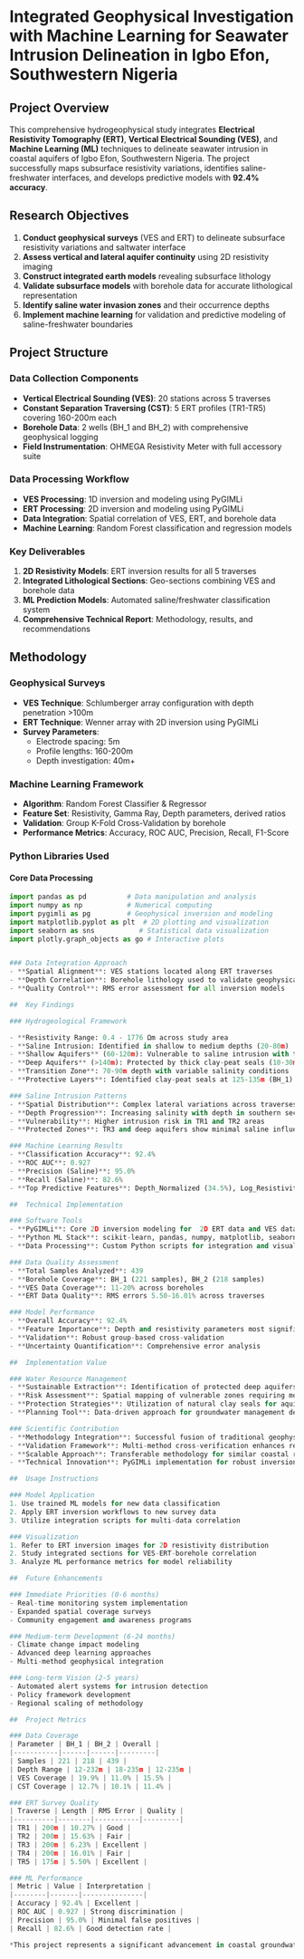 # Integrated Geophysical Investigation with Machine Learning for Seawater Intrusion Delineation in Igbo Efon, Southwestern Nigeria

##  Project Overview

This comprehensive hydrogeophysical study integrates **Electrical Resistivity Tomography (ERT)**, **Vertical Electrical Sounding (VES)**, and **Machine Learning (ML)** techniques to delineate seawater intrusion in coastal aquifers of Igbo Efon, Southwestern Nigeria. The project successfully maps subsurface resistivity variations, identifies saline-freshwater interfaces, and develops predictive models with **92.4% accuracy**.

##  Research Objectives

1. **Conduct geophysical surveys** (VES and ERT) to delineate subsurface resistivity variations and saltwater interface
2. **Assess vertical and lateral aquifer continuity** using 2D resistivity imaging
3. **Construct integrated earth models** revealing subsurface lithology
4. **Validate subsurface models** with borehole data for accurate lithological representation
5. **Identify saline water invasion zones** and their occurrence depths
6. **Implement machine learning** for validation and predictive modeling of saline-freshwater boundaries

##  Project Structure

### Data Collection Components
- **Vertical Electrical Sounding (VES)**: 20 stations across 5 traverses
- **Constant Separation Traversing (CST)**: 5 ERT profiles (TR1-TR5) covering 160-200m each
- **Borehole Data**: 2 wells (BH_1 and BH_2) with comprehensive geophysical logging
- **Field Instrumentation**: OHMEGA Resistivity Meter with full accessory suite

### Data Processing Workflow
- **VES Processing**: 1D inversion and modeling using PyGIMLi 
- **ERT Processing**: 2D inversion and modeling using PyGIMLi 
- **Data Integration**: Spatial correlation of VES, ERT, and borehole data
- **Machine Learning**: Random Forest classification and regression models

### Key Deliverables
1. **2D Resistivity Models**: ERT inversion results for all 5 traverses
2. **Integrated Lithological Sections**: Geo-sections combining VES and borehole data
3. **ML Prediction Models**: Automated saline/freshwater classification system
4. **Comprehensive Technical Report**: Methodology, results, and recommendations

##  Methodology

### Geophysical Surveys
- **VES Technique**: Schlumberger array configuration with depth penetration >100m
- **ERT Technique**: Wenner array with 2D inversion using PyGIMLi
- **Survey Parameters**: 
  - Electrode spacing: 5m
  - Profile lengths: 160-200m
  - Depth investigation: 40m+

### Machine Learning Framework
- **Algorithm**: Random Forest Classifier & Regressor
- **Feature Set**: Resistivity, Gamma Ray, Depth parameters, derived ratios
- **Validation**: Group K-Fold Cross-Validation by borehole
- **Performance Metrics**: Accuracy, ROC AUC, Precision, Recall, F1-Score

### Python Libraries Used

#### Core Data Processing
```python
import pandas as pd          # Data manipulation and analysis
import numpy as np           # Numerical computing
import pygimli as pg         # Geophysical inversion and modeling
import matplotlib.pyplot as plt  # 2D plotting and visualization
import seaborn as sns           # Statistical data visualization
import plotly.graph_objects as go # Interactive plots


### Data Integration Approach
- **Spatial Alignment**: VES stations located along ERT traverses
- **Depth Correlation**: Borehole lithology used to validate geophysical interpretations
- **Quality Control**: RMS error assessment for all inversion models

##  Key Findings

### Hydrogeological Framework

- **Resistivity Range: 0.4 - 1776 Ωm across study area
- **Saline Intrusion: Identified in shallow to medium depths (20-80m)
- **Shallow Aquifers** (60-120m): Vulnerable to saline intrusion with thin protective layers
- **Deep Aquifers** (>140m): Protected by thick clay-peat seals (10-30m thickness)
- **Transition Zone**: 70-90m depth with variable salinity conditions
- **Protective Layers**: Identified clay-peat seals at 125-135m (BH_1) and 120-130m (BH_2)

### Saline Intrusion Patterns
- **Spatial Distribution**: Complex lateral variations across traverses
- **Depth Progression**: Increasing salinity with depth in southern sections
- **Vulnerability**: Higher intrusion risk in TR1 and TR2 areas
- **Protected Zones**: TR3 and deep aquifers show minimal saline influence

### Machine Learning Results
- **Classification Accuracy**: 92.4%
- **ROC AUC**: 0.927
- **Precision (Saline)**: 95.0%
- **Recall (Saline)**: 82.6%
- **Top Predictive Features**: Depth_Normalized (34.5%), Log_Resistivity (24.8%)

##  Technical Implementation

### Software Tools
- **PyGIMLi**: Core 2D inversion modeling for  2D ERT data and VES data inversion
- **Python ML Stack**: scikit-learn, pandas, numpy, matplotlib, seaborn
- **Data Processing**: Custom Python scripts for integration and visualization

### Data Quality Assessment
- **Total Samples Analyzed**: 439
- **Borehole Coverage**: BH_1 (221 samples), BH_2 (218 samples)
- **VES Data Coverage**: 11-20% across boreholes
- **ERT Data Quality**: RMS errors 5.50-16.01% across traverses

### Model Performance
- **Overall Accuracy**: 92.4%
- **Feature Importance**: Depth and resistivity parameters most significant
- **Validation**: Robust group-based cross-validation
- **Uncertainty Quantification**: Comprehensive error analysis

##  Implementation Value

### Water Resource Management
- **Sustainable Extraction**: Identification of protected deep aquifers for long-term use
- **Risk Assessment**: Spatial mapping of vulnerable zones requiring monitoring
- **Protection Strategies**: Utilization of natural clay seals for aquifer protection
- **Planning Tool**: Data-driven approach for groundwater management decisions

### Scientific Contribution
- **Methodology Integration**: Successful fusion of traditional geophysics with modern ML
- **Validation Framework**: Multi-method cross-verification enhances reliability
- **Scalable Approach**: Transferable methodology for similar coastal regions
- **Technical Innovation**: PyGIMLi implementation for robust inversion

##  Usage Instructions

### Model Application
1. Use trained ML models for new data classification
2. Apply ERT inversion workflows to new survey data
3. Utilize integration scripts for multi-data correlation

### Visualization
1. Refer to ERT inversion images for 2D resistivity distribution
2. Study integrated sections for VES-ERT-borehole correlation
3. Analyze ML performance metrics for model reliability

##  Future Enhancements

### Immediate Priorities (0-6 months)
- Real-time monitoring system implementation
- Expanded spatial coverage surveys
- Community engagement and awareness programs

### Medium-term Development (6-24 months)
- Climate change impact modeling
- Advanced deep learning approaches
- Multi-method geophysical integration

### Long-term Vision (2-5 years)
- Automated alert systems for intrusion detection
- Policy framework development
- Regional scaling of methodology

##  Project Metrics

### Data Coverage
| Parameter | BH_1 | BH_2 | Overall |
|-----------|------|------|---------|
| Samples | 221 | 218 | 439 |
| Depth Range | 12-232m | 18-235m | 12-235m |
| VES Coverage | 19.9% | 11.0% | 15.5% |
| CST Coverage | 12.7% | 10.1% | 11.4% |

### ERT Survey Quality
| Traverse | Length | RMS Error | Quality |
|----------|--------|-----------|---------|
| TR1 | 200m | 10.27% | Good |
| TR2 | 200m | 15.63% | Fair |
| TR3 | 200m | 6.23% | Excellent |
| TR4 | 200m | 16.01% | Fair |
| TR5 | 175m | 5.50% | Excellent |

### ML Performance
| Metric | Value | Interpretation |
|--------|-------|---------------|
| Accuracy | 92.4% | Excellent |
| ROC AUC | 0.927 | Strong discrimination |
| Precision | 95.0% | Minimal false positives |
| Recall | 82.6% | Good detection rate |

*This project represents a significant advancement in coastal groundwater management through innovative integration of geophysical methods and machine learning, providing a sustainable framework for addressing saltwater intrusion challenges in coastal Nigeria and similar regions worldwide.*
